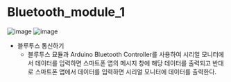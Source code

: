# Bluetooth_module_1

![image](https://github.com/user-attachments/assets/e0f88ac8-379f-430b-8a47-b7b53f1aa744)
![image](https://github.com/user-attachments/assets/578a56d7-a02e-4209-a52d-da0d7933f940)

- 블루투스 통신하기
  - 블루투스 묘듈과 Arduino Bluetooth Controller를 사용하여 시리얼 모니터에서 데이터를 입력하면 스마트폰 앱의 메시지 창에 해당 데이터를 출력되고 반대로 스마트폰 앱에서 데이터를 입력하면 시리얼 모니터에 데이터를 출력한다.
